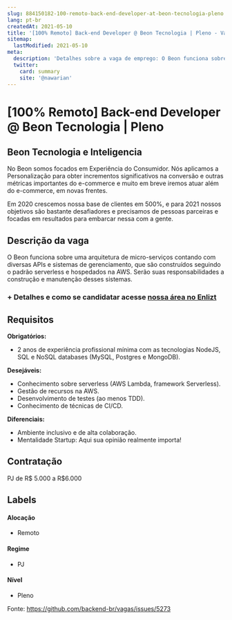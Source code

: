 ```yaml
---
slug: 884150182-100-remoto-back-end-developer-at-beon-tecnologia-pleno
lang: pt-br
createdAt: 2021-05-10
title: '[100% Remoto] Back-end Developer @ Beon Tecnologia | Pleno - Vaga de Emprego'
sitemap:
  lastModified: 2021-05-10
meta:
  description: 'Detalhes sobre a vaga de emprego: O Beon funciona sobre uma arquitetura de micro-serviços contando com diversas APIs e sistemas de gerenciamento, que são construídos seguindo o padrão serverless e hospedados na AWS. Serão suas responsabilidades a construção e manutenção desses sistemas.'
  twitter:
    card: summary
    site: '@nawarian'
---
```


# [100% Remoto] Back-end Developer @ Beon Tecnologia | Pleno


## Beon Tecnologia e Inteligencia

No Beon somos focados em Experiência do Consumidor. Nós aplicamos a Personalização para obter incrementos significativos na conversão e outras métricas importantes do e-commerce e muito em breve iremos atuar além do e-commerce, em novas frentes.

Em 2020 crescemos nossa base de clientes em 500%, e para 2021 nossos objetivos são bastante desafiadores e precisamos de pessoas parceiras e focadas em resultados para embarcar nessa com a gente.

## Descrição da vaga

O Beon funciona sobre uma arquitetura de micro-serviços contando com diversas APIs e sistemas de gerenciamento, que são construídos seguindo o padrão serverless e hospedados na AWS. Serão suas responsabilidades a construção e manutenção desses sistemas.

### + Detalhes e como se candidatar acesse [nossa área no Enlizt](https://usebeon.enlizt.me/)


## Requisitos

**Obrigatórios:**
- 2 anos de experiência profissional mínima com as tecnologias NodeJS, SQL e NoSQL databases (MySQL, Postgres e MongoDB).

**Desejáveis:**
- Conhecimento sobre serverless (AWS Lambda, framework Serverless).
- Gestão de recursos na AWS.
- Desenvolvimento de testes (ao menos TDD).
- Conhecimento de técnicas de CI/CD.

**Diferenciais:**
- Ambiente inclusivo e de alta colaboração.
- Mentalidade Startup: Aqui sua opinião realmente importa!

## Contratação

PJ de R$ 5.000 a R$6.000

## Labels

#### Alocação
- Remoto

#### Regime
- PJ

#### Nível
- Pleno

Fonte: https://github.com/backend-br/vagas/issues/5273